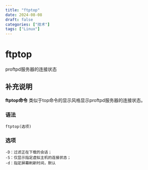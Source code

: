 ```yaml
---
title: "ftptop"
date: 2024-08-08
draft: false
categories: ["技术"]
tags: ["Linux"]
---
```

ftptop
===

proftpd服务器的连接状态

## 补充说明

**ftptop命令** 类似于top命令的显示风格显示proftpd服务器的连接状态。

###  语法

```shell
ftptop(选项)
```

###  选项

```shell
-D：过滤正在下载的会话；
-S：仅显示指定虚拟主机的连接状态；
-d：指定屏幕刷新时间，默认
```


